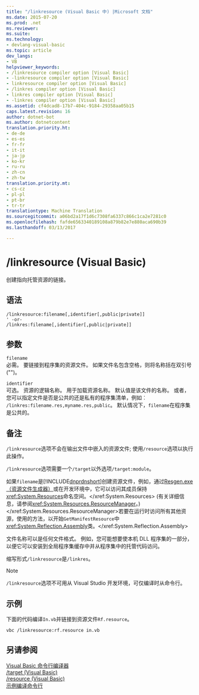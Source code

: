 ```yaml
---
title: "/linkresource (Visual Basic 中) |Microsoft 文档"
ms.date: 2015-07-20
ms.prod: .net
ms.reviewer: 
ms.suite: 
ms.technology:
- devlang-visual-basic
ms.topic: article
dev_langs:
- VB
helpviewer_keywords:
- /linkresource compiler option [Visual Basic]
- -linkresource compiler option [Visual Basic]
- linkresource compiler option [Visual Basic]
- /linkres compiler option [Visual Basic]
- linkres compiler option [Visual Basic]
- -linkres compiler option [Visual Basic]
ms.assetid: cf4dcad8-17b7-404c-9184-29358aa05b15
caps.latest.revision: 16
author: dotnet-bot
ms.author: dotnetcontent
translation.priority.ht:
- de-de
- es-es
- fr-fr
- it-it
- ja-jp
- ko-kr
- ru-ru
- zh-cn
- zh-tw
translation.priority.mt:
- cs-cz
- pl-pl
- pt-br
- tr-tr
translationtype: Machine Translation
ms.sourcegitcommit: a06bd2a17f1d6c7308fa6337c866c1ca2e7281c0
ms.openlocfilehash: fafde6563340189108a879b82e7e880aca690b39
ms.lasthandoff: 03/13/2017

---
```

# <a name="linkresource-visual-basic"></a>/linkresource (Visual Basic)
创建指向托管资源的链接。  
  
## <a name="syntax"></a>语法  
  
```  
/linkresource:filename[,identifier[,public|private]]  
' -or-  
/linkres:filename[,identifier[,public|private]]  
```  
  
## <a name="arguments"></a>参数  
 `filename`  
 必需。 要链接到程序集的资源文件。 如果文件名包含空格，则将名称括在双引号 ("")。  
  
 `identifier`  
 可选。 资源的逻辑名称。 用于加载资源名称。 默认值是该文件的名称。 或者，您可以指定文件是否是公共的还是私有的程序集清单，例如︰ `/linkres:filename.res,myname.res,public`。 默认情况下，`filename`在程序集是公共的。  
  
## <a name="remarks"></a>备注  
 `/linkresource`选项不会在输出文件中嵌入的资源文件; 使用`/resource`选项以执行此操作。  
  
 `/linkresource`选项需要一个`/target`以外选项`/target:module`。  
  
 如果`filename`是[!INCLUDE[dnprdnshort](../../../csharp/getting-started/includes/dnprdnshort_md.md)]创建资源文件，例如，通过[Resgen.exe （资源文件生成器）](http://msdn.microsoft.com/library/8ef159de-b660-4bec-9213-c3fbc4d1c6f4)或在开发环境中，它可以访问其成员保持<xref:System.Resources>命名空间。</xref:System.Resources> (有关详细信息，请参阅<xref:System.Resources.ResourceManager>。)</xref:System.Resources.ResourceManager>若要在运行时访问所有其他资源，使用的方法，以开始`GetManifestResource`中<xref:System.Reflection.Assembly>类。</xref:System.Reflection.Assembly>  
  
 文件名称可以是任何文件格式。 例如，您可能想要使本机 DLL 程序集的一部分，以便它可以安装到全局程序集缓存中并从程序集中的托管代码访问。  
  
 缩写形式`/linkresource`是`/linkres`。  
  
> [!NOTE]
>  `/linkresource`选项不可用从 Visual Studio 开发环境，可仅编译时从命令行。  
  
## <a name="example"></a>示例  
 下面的代码编译`In.vb`并链接到资源文件`Rf.resource`。  
  
```  
vbc /linkresource:rf.resource in.vb  
```  
  
## <a name="see-also"></a>另请参阅  
 [Visual Basic 命令行编译器](../../../visual-basic/reference/command-line-compiler/index.md)   
 [/target (Visual Basic)](../../../visual-basic/reference/command-line-compiler/target.md)   
 [/resource (Visual Basic)](../../../visual-basic/reference/command-line-compiler/resource.md)   
 [示例编译命令行](../../../visual-basic/reference/command-line-compiler/sample-compilation-command-lines.md)

